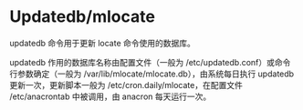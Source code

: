 # Updatedb/mlocate

updatedb 命令用于更新 locate 命令使用的数据库。

updatedb 作用的数据库名称由配置文件（一般为 /etc/updatedb.conf）或命令行参数确定（一般为 /var/lib/mlocate/mlocate.db），由系统每日执行 updatedb 更新一次，更新脚本一般为 /etc/cron.daily/mlocate，在配置文件 /etc/anacrontab 中被调用，由 anacron 每天运行一次。

